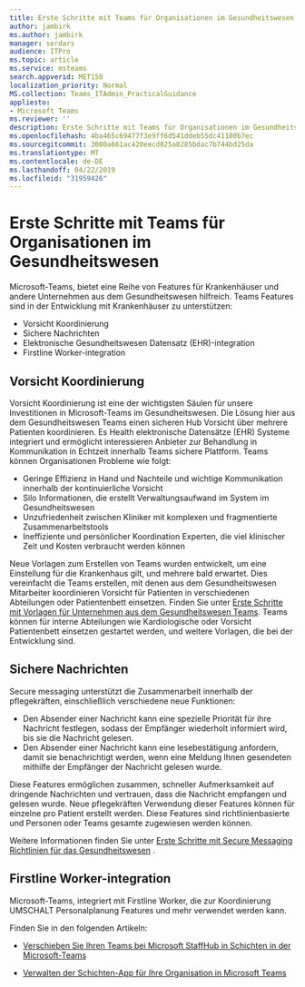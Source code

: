 ```yaml
---
title: Erste Schritte mit Teams für Organisationen im Gesundheitswesen
author: jambirk
ms.author: jambirk
manager: serdars
audience: ITPro
ms.topic: article
ms.service: msteams
search.appverid: MET150
localization_priority: Normal
MS.collection: Teams_ITAdmin_PracticalGuidance
appliesto:
- Microsoft Teams
ms.reviewer: ''
description: Erste Schritte mit Teams für Organisationen im Gesundheitswesen
ms.openlocfilehash: 4ba465c69477f3e9ff6d541ddeb55dc41100b7ec
ms.sourcegitcommit: 3000a661ac420eecd825a8285bdac7b744bd25da
ms.translationtype: MT
ms.contentlocale: de-DE
ms.lasthandoff: 04/22/2019
ms.locfileid: "31959426"
---
```

# <a name="get-started-with-teams-for-healthcare-organizations"></a>Erste Schritte mit Teams für Organisationen im Gesundheitswesen

Microsoft-Teams, bietet eine Reihe von Features für Krankenhäuser und andere Unternehmen aus dem Gesundheitswesen hilfreich. Teams Features sind in der Entwicklung mit Krankenhäuser zu unterstützen:

- Vorsicht Koordinierung
- Sichere Nachrichten
- Elektronische Gesundheitswesen Datensatz (EHR)-integration
- Firstline Worker-integration

## <a name="care-coordination"></a>Vorsicht Koordinierung

Vorsicht Koordinierung ist eine der wichtigsten Säulen für unsere Investitionen in Microsoft-Teams im Gesundheitswesen. Die Lösung hier aus dem Gesundheitswesen Teams einen sicheren Hub Vorsicht über mehrere Patienten koordinieren. Es Health elektronische Datensätze (EHR) Systeme integriert und ermöglicht interessieren Anbieter zur Behandlung in Kommunikation in Echtzeit innerhalb Teams sichere Plattform. Teams können Organisationen Probleme wie folgt:

- Geringe Effizienz in Hand und Nachteile und wichtige Kommunikation innerhalb der kontinuierliche Vorsicht
- Silo Informationen, die erstellt Verwaltungsaufwand im System im Gesundheitswesen
- Unzufriedenheit zwischen Kliniker mit komplexen und fragmentierte Zusammenarbeitstools
- Ineffiziente und persönlicher Koordination Experten, die viel klinischer Zeit und Kosten verbraucht werden können

Neue Vorlagen zum Erstellen von Teams wurden entwickelt, um eine Einstellung für die Krankenhaus gilt, und mehrere bald erwartet. Dies vereinfacht die Teams erstellen, mit denen aus dem Gesundheitswesen Mitarbeiter koordinieren Vorsicht für Patienten in verschiedenen Abteilungen oder Patientenbett einsetzen. Finden Sie unter [Erste Schritte mit Vorlagen für Unternehmen aus dem Gesundheitswesen Teams](healthcare-templates.md). Teams können für interne Abteilungen wie Kardiologische oder Vorsicht Patientenbett einsetzen gestartet werden, und weitere Vorlagen, die bei der Entwicklung sind.

## <a name="secure-messaging"></a>Sichere Nachrichten

Secure messaging unterstützt die Zusammenarbeit innerhalb der pflegekräften, einschließlich verschiedene neue Funktionen:

- Den Absender einer Nachricht kann eine spezielle Priorität für ihre Nachricht festlegen, sodass der Empfänger wiederholt informiert wird, bis sie die Nachricht gelesen.
- Den Absender einer Nachricht kann eine lesebestätigung anfordern, damit sie benachrichtigt werden, wenn eine Meldung Ihnen gesendeten mithilfe der Empfänger der Nachricht gelesen wurde.

Diese Features ermöglichen zusammen, schneller Aufmerksamkeit auf dringende Nachrichten und vertrauen, dass die Nachricht empfangen und gelesen wurde. Neue pflegekräften Verwendung dieser Features können für einzelne pro Patient erstellt werden. Diese Features sind richtlinienbasierte und Personen oder Teams gesamte zugewiesen werden können.

Weitere Informationen finden Sie unter [Erste Schritte mit Secure Messaging Richtlinien für das Gesundheitswesen](messaging-policies-hc.md) .

## <a name="firstline-worker-integration"></a>Firstline Worker-integration

Microsoft-Teams, integriert mit Firstline Worker, die zur Koordinierung UMSCHALT Personalplanung Features und mehr verwendet werden kann.

 Finden Sie in den folgenden Artikeln:

- [Verschieben Sie Ihren Teams bei Microsoft StaffHub in Schichten in der Microsoft-Teams](../shifts/move-staffhub-teams-to-shifts-in-teams.md)

- [Verwalten der Schichten-App für Ihre Organisation in Microsoft Teams](../shifts/manage-the-shifts-app-for-your-organization-in-teams.md)
